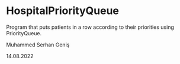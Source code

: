 # HospitalPriorityQueue
Program that puts patients in a row according to their priorities using PriorityQueue.


Muhammed Serhan Geniş

14.08.2022
